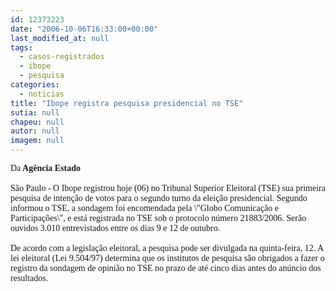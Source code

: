 ```yaml
---
id: 12373223
date: "2006-10-06T16:33:00+00:00"
last_modified_at: null
tags:
  - casos-registrados
  - ibope
  - pesquisa
categories:
  - noticias
title: "Ibope registra pesquisa presidencial no TSE"
sutia: null
chapeu: null
autor: null
imagem: null
---
```

<p><P><FONT face=Verdana>Da<STRONG> Agência Estado<BR><BR></STRONG></FONT><FONT face=Verdana>São Paulo - O Ibope registrou hoje (06) no Tribunal Superior Eleitoral (TSE) sua primeira pesquisa de intenção de votos para o segundo turno da eleição presidencial. Segundo informou o TSE, a sondagem foi encomendada pela \"Globo Comunicação e Participações\", e está registrada no TSE sob o protocolo número 21883/2006. Serão ouvidos 3.010 entrevistados entre os dias 9 e 12 de outubro.<BR><BR>De acordo com a legislação eleitoral, a pesquisa pode ser divulgada na quinta-feira, 12. A lei eleitoral (Lei 9.504/97) determina que os institutos de pesquisa são obrigados a fazer o registro da sondagem de opinião no TSE no prazo de até cinco dias antes do anúncio dos resultados.</FONT></P> </p>
